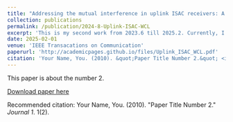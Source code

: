```yaml
---
title: "Addressing the mutual interference in uplink ISAC receivers: A projection method"
collection: publications
permalink: /publication/2024-8-Uplink-ISAC-WCL
excerpt: 'This is my second work from 2023.6 till 2025.2. Currently, I am working on this area trying to make more progress. Apart from this letter, one paper is accepted by ICC 2025 and we have submitted a journal paper to IEEE TWC for possible publication.  Hopefully, you find it intriguing to some extent! '
date: 2025-02-01
venue: 'IEEE Transacations on Communication'
paperurl: 'http://academicpages.github.io/files/Uplink_ISAC_WCL.pdf'
citation: 'Your Name, You. (2010). &quot;Paper Title Number 2.&quot; <i>Journal 1</i>. 1(2).'
---
```

This paper is about the number 2. 

[Download paper here](http://academicpages.github.io/files/Uplink_ISAC_WCL.pdf)

Recommended citation: Your Name, You. (2010). "Paper Title Number 2." <i>Journal 1</i>. 1(2).